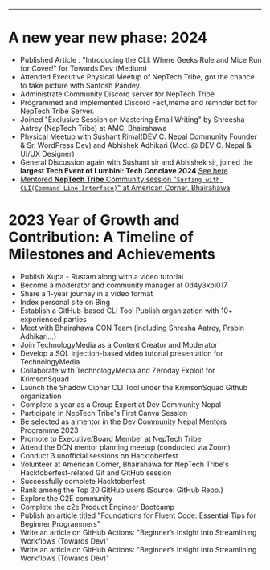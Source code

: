 ---
# A new year new phase: 2024
- Published Article : "Introducing the CLI: Where Geeks Rule and Mice Run for Cover!" for Towards Dev (Medium)
- Attended Executive Physical Meetup of NepTech Tribe, got the chance to take picture with Santosh Pandey.
- Administrate Community Discord server for NepTech Tribe
- Programmed and implemented Discord Fact,meme and remnder bot for NepTech Tribe Server.
- Joined "Exclusive Session on Mastering Email Writing" by Shreesha Aatrey (NepTech Tribe) at AMC, Bhairahawa
- Physical Meetup with Sushant Rimal(DEV C. Nepal Community Founder & Sr. WordPress Dev) and Abhishek Adhikari (Mod. @ DEV C. Nepal & UI/UX Designer)
- General Discussion again with Sushant sir and Abhishek sir, joined the **largest Tech Event of Lumbini: Tech Conclave 2024**  [See here](https://www.facebook.com/dev.gautam404/posts/pfbid0mbQbzgow67aSHmN1n2JiY5i9PC9D6sEwki8Vp62cwrToQCaJGQCdGVkDnciCUw3el)
- [Mentored **NepTech Tribe** Community session "`Surfing with CLI(Command Line Interface)`" at American Corner, Bhairahawa](https://www.facebook.com/dev.gautam404/posts/pfbid02KAs5g5C8iu2UVeZG9NgmgR87y6yzYqxs6X5SptFNGfQAMasdfus8X8FXdWjq2jZUl)
# 2023 Year of Growth and Contribution: A Timeline of Milestones and Achievements
- Publish Xupa - Rustam along with a video tutorial
- Become a moderator and community manager at 0d4y3xpl017
- Share a 1-year journey in a video format
- Index personal site on Bing
- Establish a GitHub-based CLI Tool Publish organization with 10+ experienced parties
- Meet with Bhairahawa CON Team (including Shresha Aatrey, Prabin Adhikari...)
- Join TechnologyMedia as a Content Creator and Moderator
- Develop a SQL injection-based video tutorial presentation for TechnologyMedia
- Collaborate with TechnologyMedia and Zeroday Exploit for KrimsonSquad
- Launch the Shadow Cipher CLI Tool under the KrimsonSquad Github organization 
- Complete a year as a Group Expert at Dev Community Nepal
- Participate in NepTech Tribe's First Canva Session
- Be selected as a mentor in the Dev Community Nepal Mentors Programme 2023
- Promote to Executive/Board Member at NepTech Tribe
- Attend the DCN mentor planning meetup (conducted via Zoom)
- Conduct 3 unofficial sessions on Hacktoberfest
- Volunteer at American Corner, Bhairahawa for NepTech Tribe's Hacktoberfest-related Git and GitHub session
- Successfully complete Hacktoberfest 
- Rank among the Top 20 GitHub users (Source: GitHub Repo.)
- Explore the C2E community
- Complete the c2e Product Engineer Bootcamp
- Publish an article titled "Foundations for Fluent Code: Essential Tips for Beginner Programmers"
- Write an article on GitHub Actions: "Beginner’s Insight into Streamlining Workflows (Towards Dev)"
- Write an article on GitHub Actions: "Beginner’s Insight into Streamlining Workflows (Towards Dev)"
